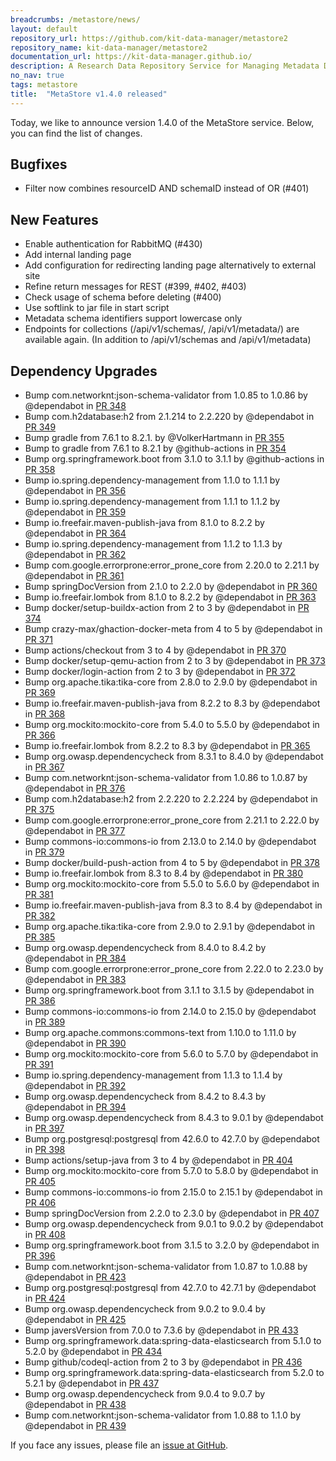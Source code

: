 ```yaml
---
breadcrumbs: /metastore/news/
layout: default
repository_url: https://github.com/kit-data-manager/metastore2
repository_name: kit-data-manager/metastore2
documentation_url: https://kit-data-manager.github.io/
description: A Research Data Repository Service for Managing Metadata Documents based on JSON or XML.
no_nav: true
tags: metastore
title:  "MetaStore v1.4.0 released"
---
```


Today, we like to announce version 1.4.0 of the MetaStore service. Below, you can find the list of changes. 
## Bugfixes
* Filter now combines resourceID AND schemaID instead of OR (#401)

## New Features
* Enable authentication for RabbitMQ (#430)
* Add internal landing page
* Add configuration for redirecting landing page alternatively to external site
* Refine return messages for REST (#399, #402, #403)
* Check usage of schema before deleting (#400)
* Use softlink to jar file in start script
* Metadata schema identifiers support lowercase only
* Endpoints for collections (/api/v1/schemas/, /api/v1/metadata/) are available again. (In addition to /api/v1/schemas and /api/v1/metadata)

## Dependency Upgrades
* Bump com.networknt:json-schema-validator from 1.0.85 to 1.0.86 by @dependabot in [PR 348](https://github.com/kit-data-manager/metastore2/pull/348)
* Bump com.h2database:h2 from 2.1.214 to 2.2.220 by @dependabot in [PR 349](https://github.com/kit-data-manager/metastore2/pull/349)
* Bump gradle from 7.6.1 to 8.2.1. by @VolkerHartmann in [PR 355](https://github.com/kit-data-manager/metastore2/pull/355)
* Bump to gradle from 7.6.1 to 8.2.1 by @github-actions in [PR 354](https://github.com/kit-data-manager/metastore2/pull/354)
* Bump org.springframework.boot from 3.1.0 to 3.1.1 by @github-actions in [PR 358](https://github.com/kit-data-manager/metastore2/pull/358)
* Bump io.spring.dependency-management from 1.1.0 to 1.1.1 by @dependabot in [PR 356](https://github.com/kit-data-manager/metastore2/pull/356)
* Bump io.spring.dependency-management from 1.1.1 to 1.1.2 by @dependabot in [PR 359](https://github.com/kit-data-manager/metastore2/pull/359)
* Bump io.freefair.maven-publish-java from 8.1.0 to 8.2.2 by @dependabot in [PR 364](https://github.com/kit-data-manager/metastore2/pull/364)
* Bump io.spring.dependency-management from 1.1.2 to 1.1.3 by @dependabot in [PR 362](https://github.com/kit-data-manager/metastore2/pull/362)
* Bump com.google.errorprone:error_prone_core from 2.20.0 to 2.21.1 by @dependabot in [PR 361](https://github.com/kit-data-manager/metastore2/pull/361)
* Bump springDocVersion from 2.1.0 to 2.2.0 by @dependabot in [PR 360](https://github.com/kit-data-manager/metastore2/pull/360)
* Bump io.freefair.lombok from 8.1.0 to 8.2.2 by @dependabot in [PR 363](https://github.com/kit-data-manager/metastore2/pull/363)
* Bump docker/setup-buildx-action from 2 to 3 by @dependabot in [PR 374](https://github.com/kit-data-manager/metastore2/pull/374)
* Bump crazy-max/ghaction-docker-meta from 4 to 5 by @dependabot in [PR 371](https://github.com/kit-data-manager/metastore2/pull/371)
* Bump actions/checkout from 3 to 4 by @dependabot in [PR 370](https://github.com/kit-data-manager/metastore2/pull/370)
* Bump docker/setup-qemu-action from 2 to 3 by @dependabot in [PR 373](https://github.com/kit-data-manager/metastore2/pull/373)
* Bump docker/login-action from 2 to 3 by @dependabot in [PR 372](https://github.com/kit-data-manager/metastore2/pull/372)
* Bump org.apache.tika:tika-core from 2.8.0 to 2.9.0 by @dependabot in [PR 369](https://github.com/kit-data-manager/metastore2/pull/369)
* Bump io.freefair.maven-publish-java from 8.2.2 to 8.3 by @dependabot in [PR 368](https://github.com/kit-data-manager/metastore2/pull/368)
* Bump org.mockito:mockito-core from 5.4.0 to 5.5.0 by @dependabot in [PR 366](https://github.com/kit-data-manager/metastore2/pull/366)
* Bump io.freefair.lombok from 8.2.2 to 8.3 by @dependabot in [PR 365](https://github.com/kit-data-manager/metastore2/pull/365)
* Bump org.owasp.dependencycheck from 8.3.1 to 8.4.0 by @dependabot in [PR 367](https://github.com/kit-data-manager/metastore2/pull/367)
* Bump com.networknt:json-schema-validator from 1.0.86 to 1.0.87 by @dependabot in [PR 376](https://github.com/kit-data-manager/metastore2/pull/376)
* Bump com.h2database:h2 from 2.2.220 to 2.2.224 by @dependabot in [PR 375](https://github.com/kit-data-manager/metastore2/pull/375)
* Bump com.google.errorprone:error_prone_core from 2.21.1 to 2.22.0 by @dependabot in [PR 377](https://github.com/kit-data-manager/metastore2/pull/377)
* Bump commons-io:commons-io from 2.13.0 to 2.14.0 by @dependabot in [PR 379](https://github.com/kit-data-manager/metastore2/pull/379)
* Bump docker/build-push-action from 4 to 5 by @dependabot in [PR 378](https://github.com/kit-data-manager/metastore2/pull/378)
* Bump io.freefair.lombok from 8.3 to 8.4 by @dependabot in [PR 380](https://github.com/kit-data-manager/metastore2/pull/380)
* Bump org.mockito:mockito-core from 5.5.0 to 5.6.0 by @dependabot in [PR 381](https://github.com/kit-data-manager/metastore2/pull/381)
* Bump io.freefair.maven-publish-java from 8.3 to 8.4 by @dependabot in [PR 382](https://github.com/kit-data-manager/metastore2/pull/382)
* Bump org.apache.tika:tika-core from 2.9.0 to 2.9.1 by @dependabot in [PR 385](https://github.com/kit-data-manager/metastore2/pull/385)
* Bump org.owasp.dependencycheck from 8.4.0 to 8.4.2 by @dependabot in [PR 384](https://github.com/kit-data-manager/metastore2/pull/384)
* Bump com.google.errorprone:error_prone_core from 2.22.0 to 2.23.0 by @dependabot in [PR 383](https://github.com/kit-data-manager/metastore2/pull/383)
* Bump org.springframework.boot from 3.1.1 to 3.1.5 by @dependabot in [PR 386](https://github.com/kit-data-manager/metastore2/pull/386)
* Bump commons-io:commons-io from 2.14.0 to 2.15.0 by @dependabot in [PR 389](https://github.com/kit-data-manager/metastore2/pull/389)
* Bump org.apache.commons:commons-text from 1.10.0 to 1.11.0 by @dependabot in [PR 390](https://github.com/kit-data-manager/metastore2/pull/390)
* Bump org.mockito:mockito-core from 5.6.0 to 5.7.0 by @dependabot in [PR 391](https://github.com/kit-data-manager/metastore2/pull/391)
* Bump io.spring.dependency-management from 1.1.3 to 1.1.4 by @dependabot in [PR 392](https://github.com/kit-data-manager/metastore2/pull/392)
* Bump org.owasp.dependencycheck from 8.4.2 to 8.4.3 by @dependabot in [PR 394](https://github.com/kit-data-manager/metastore2/pull/394)
* Bump org.owasp.dependencycheck from 8.4.3 to 9.0.1 by @dependabot in [PR 397](https://github.com/kit-data-manager/metastore2/pull/397)
* Bump org.postgresql:postgresql from 42.6.0 to 42.7.0 by @dependabot in [PR 398](https://github.com/kit-data-manager/metastore2/pull/398)
* Bump actions/setup-java from 3 to 4 by @dependabot in [PR 404](https://github.com/kit-data-manager/metastore2/pull/404)
* Bump org.mockito:mockito-core from 5.7.0 to 5.8.0 by @dependabot in [PR 405](https://github.com/kit-data-manager/metastore2/pull/405)
* Bump commons-io:commons-io from 2.15.0 to 2.15.1 by @dependabot in [PR 406](https://github.com/kit-data-manager/metastore2/pull/406)
* Bump springDocVersion from 2.2.0 to 2.3.0 by @dependabot in [PR 407](https://github.com/kit-data-manager/metastore2/pull/407)
* Bump org.owasp.dependencycheck from 9.0.1 to 9.0.2 by @dependabot in [PR 408](https://github.com/kit-data-manager/metastore2/pull/408)
* Bump org.springframework.boot from 3.1.5 to 3.2.0 by @dependabot in [PR 396](https://github.com/kit-data-manager/metastore2/pull/396)
* Bump com.networknt:json-schema-validator from 1.0.87 to 1.0.88 by @dependabot in [PR 423](https://github.com/kit-data-manager/metastoe2/pull/423)
* Bump org.postgresql:postgresql from 42.7.0 to 42.7.1 by @dependabot in [PR 424](https://github.com/kit-data-manager/metastore2/pull/424)
* Bump org.owasp.dependencycheck from 9.0.2 to 9.0.4 by @dependabot in [PR 425](https://github.com/kit-data-manager/metastore2/pull/425)
* Bump javersVersion from 7.0.0 to 7.3.6 by @dependabot in [PR 433](https://github.com/kit-data-manager/metastore2/pull/433)
* Bump org.springframework.data:spring-data-elasticsearch from 5.1.0 to 5.2.0 by @dependabot in [PR 434](https://github.com/kit-data-manager/metastore2/pull/434)
* Bump github/codeql-action from 2 to 3 by @dependabot in [PR 436](https://github.com/kit-data-manager/metastore2/pull/436)
* Bump org.springframework.data:spring-data-elasticsearch from 5.2.0 to 5.2.1 by @dependabot in [PR 437](https://github.com/kit-data-manager/metastore2/pull/437)
* Bump org.owasp.dependencycheck from 9.0.4 to 9.0.7 by @dependabot in [PR 438](https://github.com/kit-data-manager/metastore2/pull/438)
* Bump com.networknt:json-schema-validator from 1.0.88 to 1.1.0 by @dependabot in [PR 439](https://github.com/kit-data-manager/metastore2/pull/439)

If you face any issues, please file an [issue at GitHub](https://github.com/kit-data-manager/metastore2/issues). 
